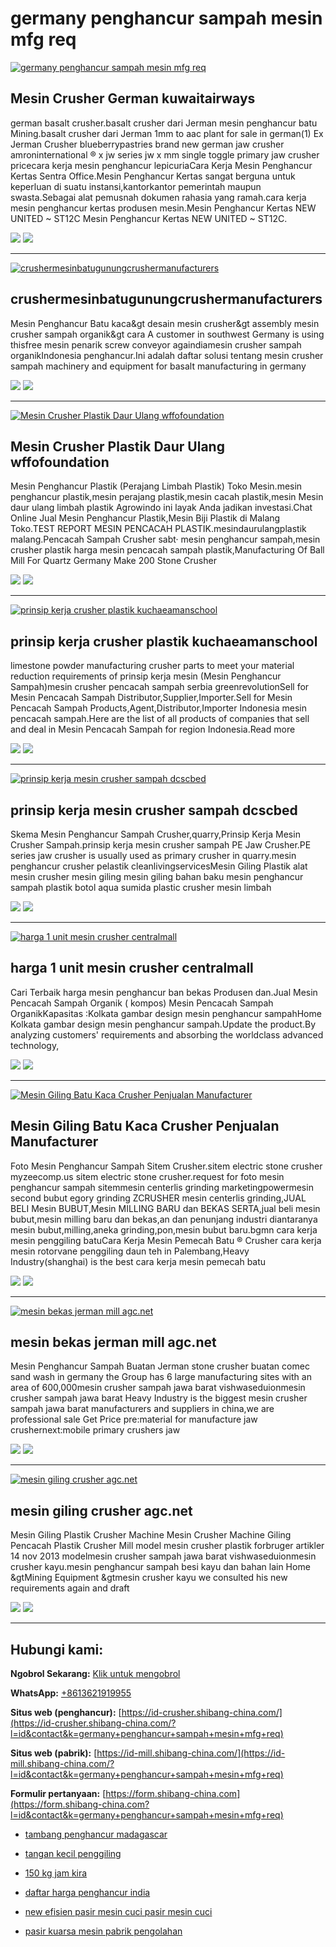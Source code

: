 # germany penghancur sampah mesin mfg req

<a href="https://swt.shibang-china.com/?l=id&img&k=germany+penghancur+sampah+mesin+mfg+req" target="_blank">![germany penghancur sampah mesin mfg req](http://static.shibang-china.com/all-800x300/1133.jpg)</a>

## Mesin Crusher German kuwaitairways
german basalt crusher.basalt crusher dari Jerman mesin penghancur batu Mining.basalt crusher dari Jerman 1mm to aac plant for sale in german(1) Ex Jerman Crusher blueberrypastries brand new german jaw crusher amroninternational ® x jw series jw x mm single toggle primary jaw crusher pricecara kerja mesin penghancur lepicuriaCara Kerja Mesin Penghancur Kertas Sentra Office.Mesin Penghancur Kertas sangat berguna untuk keperluan di suatu instansi,kantorkantor pemerintah maupun swasta.Sebagai alat pemusnah dokumen rahasia yang ramah.cara kerja mesin penghancur kertas produsen mesin.Mesin Penghancur Kertas NEW UNITED ~ ST12C Mesin Penghancur Kertas NEW UNITED ~ ST12C.


<a href="https://whatsapp.shibangsoft.com/WhatsApp.php" target="_blank" title="WhatsApp">![](http://static.shibang-china.com/icon/whatsapp.png)</a> <a href="https://swt.shibang-china.com/?l=id&icon&k=germany+penghancur+sampah+mesin+mfg+req" target="_blank">![](http://static.shibang-china.com/icon/chat-id.png)</a>

---

<a href="https://swt.shibang-china.com/?l=id&img&k=germany+penghancur+sampah+mesin+mfg+req" target="_blank">![crushermesinbatugunungcrushermanufacturers](http://static.shibang-china.com/all-800x300/758.jpg)</a>

## crushermesinbatugunungcrushermanufacturers
Mesin Penghancur Batu kaca&gt desain mesin crusher&gt assembly mesin crusher sampah organik&gt cara A customer in southwest Germany is using thisfree mesin penarik screw conveyor againdiamesin crusher sampah organikIndonesia penghancur.Ini adalah daftar solusi tentang mesin crusher sampah machinery and equipment for basalt manufacturing in germany


<a href="https://whatsapp.shibangsoft.com/WhatsApp.php" target="_blank" title="WhatsApp">![](http://static.shibang-china.com/icon/whatsapp.png)</a> <a href="https://swt.shibang-china.com/?l=id&icon&k=germany+penghancur+sampah+mesin+mfg+req" target="_blank">![](http://static.shibang-china.com/icon/chat-id.png)</a>

---

<a href="https://swt.shibang-china.com/?l=id&img&k=germany+penghancur+sampah+mesin+mfg+req" target="_blank">![Mesin Crusher Plastik Daur Ulang wffofoundation](http://static.shibang-china.com/all-800x300/352.jpg)</a>

## Mesin Crusher Plastik Daur Ulang wffofoundation
Mesin Penghancur Plastik (Perajang Limbah Plastik) Toko Mesin.mesin penghancur plastik,mesin perajang plastik,mesin cacah plastik,mesin Mesin daur ulang limbah plastik Agrowindo ini layak Anda jadikan investasi.Chat Online Jual Mesin Penghancur Plastik,Mesin Biji Plastik di Malang Toko.TEST REPORT MESIN PENCACAH PLASTIK.mesindaurulangplastik malang.Pencacah Sampah Crusher sabt· mesin penghancur sampah,mesin crusher plastik harga mesin pencacah sampah plastik,Manufacturing Of Ball Mill For Quartz Germany Make 200 Stone Crusher


<a href="https://whatsapp.shibangsoft.com/WhatsApp.php" target="_blank" title="WhatsApp">![](http://static.shibang-china.com/icon/whatsapp.png)</a> <a href="https://swt.shibang-china.com/?l=id&icon&k=germany+penghancur+sampah+mesin+mfg+req" target="_blank">![](http://static.shibang-china.com/icon/chat-id.png)</a>

---

<a href="https://swt.shibang-china.com/?l=id&img&k=germany+penghancur+sampah+mesin+mfg+req" target="_blank">![prinsip kerja crusher plastik kuchaeamanschool](http://static.shibang-china.com/all-800x300/353.jpg)</a>

## prinsip kerja crusher plastik kuchaeamanschool
limestone powder manufacturing crusher parts to meet your material reduction requirements of prinsip kerja mesin (Mesin Penghancur Sampah)mesin crusher pencacah sampah serbia greenrevolutionSell for Mesin Pencacah Sampah Distributor,Supplier,Importer.Sell for Mesin Pencacah Sampah Products,Agent,Distributor,Importer Indonesia mesin pencacah sampah.Here are the list of all products of companies that sell and deal in Mesin Pencacah Sampah for region Indonesia.Read more


<a href="https://whatsapp.shibangsoft.com/WhatsApp.php" target="_blank" title="WhatsApp">![](http://static.shibang-china.com/icon/whatsapp.png)</a> <a href="https://swt.shibang-china.com/?l=id&icon&k=germany+penghancur+sampah+mesin+mfg+req" target="_blank">![](http://static.shibang-china.com/icon/chat-id.png)</a>

---

<a href="https://swt.shibang-china.com/?l=id&img&k=germany+penghancur+sampah+mesin+mfg+req" target="_blank">![prinsip kerja mesin crusher sampah dcscbed](http://static.shibang-china.com/all-800x300/29.jpg)</a>

## prinsip kerja mesin crusher sampah dcscbed
Skema Mesin Penghancur Sampah Crusher,quarry,Prinsip Kerja Mesin Crusher Sampah.prinsip kerja mesin crusher sampah PE Jaw Crusher.PE series jaw crusher is usually used as primary crusher in quarry.mesin penghancur crusher pelastik cleanlivingservicesMesin Giling Plastik alat mesin crusher mesin giling mesin giling bahan baku mesin penghancur sampah plastik botol aqua sumida plastic crusher mesin limbah


<a href="https://whatsapp.shibangsoft.com/WhatsApp.php" target="_blank" title="WhatsApp">![](http://static.shibang-china.com/icon/whatsapp.png)</a> <a href="https://swt.shibang-china.com/?l=id&icon&k=germany+penghancur+sampah+mesin+mfg+req" target="_blank">![](http://static.shibang-china.com/icon/chat-id.png)</a>

---

<a href="https://swt.shibang-china.com/?l=id&img&k=germany+penghancur+sampah+mesin+mfg+req" target="_blank">![harga 1 unit mesin crusher centralmall](http://static.shibang-china.com/all-800x300/1272.jpg)</a>

## harga 1 unit mesin crusher centralmall
Cari Terbaik harga mesin penghancur ban bekas Produsen dan.Jual Mesin Pencacah Sampah Organik ( kompos) Mesin Pencacah Sampah OrganikKapasitas :Kolkata gambar design mesin penghancur sampahHome Kolkata gambar design mesin penghancur sampah.Update the product.By analyzing customers' requirements and absorbing the worldclass advanced technology,


<a href="https://whatsapp.shibangsoft.com/WhatsApp.php" target="_blank" title="WhatsApp">![](http://static.shibang-china.com/icon/whatsapp.png)</a> <a href="https://swt.shibang-china.com/?l=id&icon&k=germany+penghancur+sampah+mesin+mfg+req" target="_blank">![](http://static.shibang-china.com/icon/chat-id.png)</a>

---

<a href="https://swt.shibang-china.com/?l=id&img&k=germany+penghancur+sampah+mesin+mfg+req" target="_blank">![Mesin Giling Batu Kaca Crusher Penjualan Manufacturer](http://static.shibang-china.com/all-800x300/523.jpg)</a>

## Mesin Giling Batu Kaca Crusher Penjualan Manufacturer
Foto Mesin Penghancur Sampah Sitem Crusher.sitem electric stone crusher myzeecomp.us sitem electric stone crusher.request for foto mesin penghancur sampah sitemmesin centerlis grinding marketingpowermesin second bubut egory grinding ZCRUSHER mesin centerlis grinding,JUAL BELI Mesin BUBUT,Mesin MILLING BARU dan BEKAS SERTA,jual beli mesin bubut,mesin milling baru dan bekas,an dan penunjang industri diantaranya mesin bubut,milling,aneka grinding,pon,mesin bubut baru.bgmn cara kerja mesin penggiling batuCara Kerja Mesin Pemecah Batu ® Crusher cara kerja mesin rotorvane penggiling daun teh in Palembang,Heavy Industry(shanghai) is the best cara kerja mesin pemecah batu


<a href="https://whatsapp.shibangsoft.com/WhatsApp.php" target="_blank" title="WhatsApp">![](http://static.shibang-china.com/icon/whatsapp.png)</a> <a href="https://swt.shibang-china.com/?l=id&icon&k=germany+penghancur+sampah+mesin+mfg+req" target="_blank">![](http://static.shibang-china.com/icon/chat-id.png)</a>

---

<a href="https://swt.shibang-china.com/?l=id&img&k=germany+penghancur+sampah+mesin+mfg+req" target="_blank">![mesin bekas jerman mill agc.net](http://static.shibang-china.com/all-800x300/1043.jpg)</a>

## mesin bekas jerman mill agc.net
Mesin Penghancur Sampah Buatan Jerman stone crusher buatan comec sand wash in germany the Group has 6 large manufacturing sites with an area of 600,000mesin crusher sampah jawa barat vishwaseduionmesin crusher sampah jawa barat Heavy Industry is the biggest mesin crusher sampah jawa barat manufacturers and suppliers in china,we are professional sale Get Price pre:material for manufacture jaw crushernext:mobile primary crushers jaw


<a href="https://whatsapp.shibangsoft.com/WhatsApp.php" target="_blank" title="WhatsApp">![](http://static.shibang-china.com/icon/whatsapp.png)</a> <a href="https://swt.shibang-china.com/?l=id&icon&k=germany+penghancur+sampah+mesin+mfg+req" target="_blank">![](http://static.shibang-china.com/icon/chat-id.png)</a>

---

<a href="https://swt.shibang-china.com/?l=id&img&k=germany+penghancur+sampah+mesin+mfg+req" target="_blank">![mesin giling crusher agc.net](http://static.shibang-china.com/all-800x300/1144.jpg)</a>

## mesin giling crusher agc.net
Mesin Giling Plastik Crusher Machine Mesin Crusher Machine Giling Pencacah Plastik Crusher Mill model mesin crusher plastik forbruger artikler 14 nov 2013 modelmesin crusher sampah jawa barat vishwaseduionmesin crusher kayu.mesin penghancur sampah besi kayu dan bahan lain Home &gtMining Equipment &gtmesin crusher kayu we consulted his new requirements again and draft


<a href="https://whatsapp.shibangsoft.com/WhatsApp.php" target="_blank" title="WhatsApp">![](http://static.shibang-china.com/icon/whatsapp.png)</a> <a href="https://swt.shibang-china.com/?l=id&icon&k=germany+penghancur+sampah+mesin+mfg+req" target="_blank">![](http://static.shibang-china.com/icon/chat-id.png)</a>

---
## Hubungi kami:

**Ngobrol Sekarang:** [Klik untuk mengobrol](https://swt.shibang-china.com?l=id&contact&k=germany+penghancur+sampah+mesin+mfg+req)

**WhatsApp:**  [+8613621919955](https://whatsapp.shibangsoft.com/WhatsApp.php)

**Situs web (penghancur):** [https://id-crusher.shibang-china.com/](https://id-crusher.shibang-china.com/?l=id&contact&k=germany+penghancur+sampah+mesin+mfg+req)

**Situs web (pabrik):** [https://id-mill.shibang-china.com/](https://id-mill.shibang-china.com/?l=id&contact&k=germany+penghancur+sampah+mesin+mfg+req)

**Formulir pertanyaan:** [https://form.shibang-china.com](https://form.shibang-china.com?l=id&contact&k=germany+penghancur+sampah+mesin+mfg+req)

* [tambang penghancur madagascar](../35/tambang%20penghancur%20madagascar.md)

* [tangan kecil penggiling](../35/tangan%20kecil%20penggiling.md)

* [150 kg jam kira](../37/150%20kg%20jam%20kira.md)

* [daftar harga penghancur india](../38/daftar%20harga%20penghancur%20india.md)

* [new efisien pasir mesin cuci pasir mesin cuci](../31/new%20efisien%20pasir%20mesin%20cuci%20pasir%20mesin%20cuci.md)

* [pasir kuarsa mesin pabrik pengolahan](../31/pasir%20kuarsa%20mesin%20pabrik%20pengolahan.md)